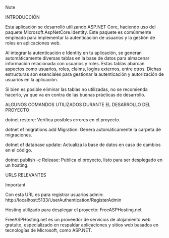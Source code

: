 > [!NOTE]
INTRODUCCIÓN

Esta aplicación se desarrolló utilizando ASP.NET Core, haciendo uso del paquete Microsoft.AspNetCore.Identity. Este paquete es comúnmente empleado para implementar la autenticación de usuarios y la gestión de roles en aplicaciones web.

Al integrar la autenticación e Identity en tu aplicación, se generan automáticamente diversas tablas en la base de datos para almacenar información relacionada con usuarios y roles. Estas tablas abarcan aspectos como usuarios, roles, claims, logins externos, entre otros. Dichas estructuras son esenciales para gestionar la autenticación y autorización de usuarios en la aplicación.

Si bien es posible eliminar las tablas no utilizadas, no se recomienda hacerlo, ya que va en contra de las buenas prácticas de desarrollo.

ALGUNOS COMANDOS UTILIZADOS DURANTE EL DESARROLLO DEL PROYECTO

dotnet restore: Verifica posibles errores en el proyecto.

dotnet ef migrations add Migration: Genera automáticamente la carpeta de migraciones.

dotnet ef database update: Actualiza la base de datos en caso de cambios en el código.

dotnet publish -c Release: Publica el proyecto, listo para ser desplegado en un hosting.

URLS RELEVANTES
> [!IMPORTANT]
Con esta URL es para registrar usuarios admin: http://localhost:5133/UserAuthentication/RegisterAdmin

Hosting utilizado para desplegar el proyecto: FreeASPHosting.net

FreeASPHosting.net es un proveedor de servicios de alojamiento web gratuito, especializado en respaldar aplicaciones y sitios web basados en tecnologías de Microsoft, como ASP.NET.
